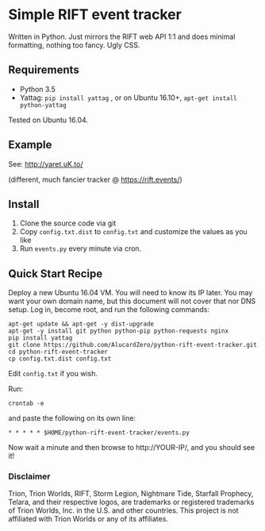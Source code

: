 # Simple RIFT event tracker

Written in Python. Just mirrors the RIFT web API 1:1 and does minimal formatting, nothing too fancy. Ugly CSS.

## Requirements

* Python 3.5
* Yattag: `pip install yattag` , or on Ubuntu 16.10+, `apt-get install python-yattag`

Tested on Ubuntu 16.04.

## Example

See: http://yaret.uK.to/

(different, much fancier tracker @ https://rift.events/)

## Install

1. Clone the source code via git
2. Copy `config.txt.dist` to `config.txt` and customize the values as you like
3. Run `events.py` every minute via cron.

## Quick Start Recipe

Deploy a new Ubuntu 16.04 VM. You will need to know its IP later. You may want your own domain name, but this document will not cover that nor DNS setup. Log in, become root, and run the following commands:

    apt-get update && apt-get -y dist-upgrade
    apt-get -y install git python python-pip python-requests nginx
    pip install yattag
    git clone https://github.com/AlucardZero/python-rift-event-tracker.git
    cd python-rift-event-tracker
    cp config.txt.dist config.txt

Edit `config.txt` if you wish.

Run:

    crontab -e

and paste the following on its own line:

    * * * * * $HOME/python-rift-event-tracker/events.py

Now wait a minute and then browse to http://YOUR-IP/, and you should see it!


### Disclaimer

Trion, Trion Worlds, RIFT, Storm Legion, Nightmare Tide, Starfall Prophecy, Telara, and their respective logos, are trademarks or registered trademarks of Trion Worlds, Inc. in the U.S. and other countries. This project is not affiliated with Trion Worlds or any of its affiliates.
